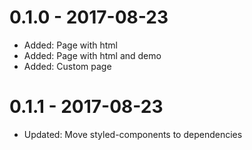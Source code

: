 # 0.1.0 - 2017-08-23

* Added: Page with html
* Added: Page with html and demo 
* Added: Custom page

# 0.1.1 - 2017-08-23

* Updated: Move styled-components to dependencies
